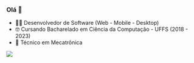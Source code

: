 ### Olá 👋

- 🧑‍💻 Desenvolvedor de Software (Web - Mobile - Desktop)
- 🤓 Cursando Bacharelado em Ciência da Computação - UFFS (2018 - 2023)
- 🤖 Técnico em Mecatrônica

<a href="">
  <img align="center" src="https://github-readme-stats.vercel.app/api/top-langs/?username=NatanaelHZ" />
</a>


